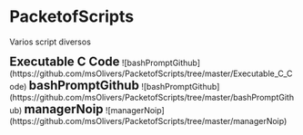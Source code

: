 # PacketofScripts
Varios script diversos


<h2 style="text-align:center; display: block; display:inline;">Executable C Code</h2>
![bashPromptGithub](https://github.com/msOlivers/PacketofScripts/tree/master/Executable_C_Code)
<h2 style="text-align:center; display: block; display:inline;">bashPromptGithub</h2>
![bashPromptGithub](https://github.com/msOlivers/PacketofScripts/tree/master/bashPromptGithub)
<h2 style="text-align:center; display: block; display:inline;">managerNoip</h2>
![managerNoip](https://github.com/msOlivers/PacketofScripts/tree/master/managerNoip)
